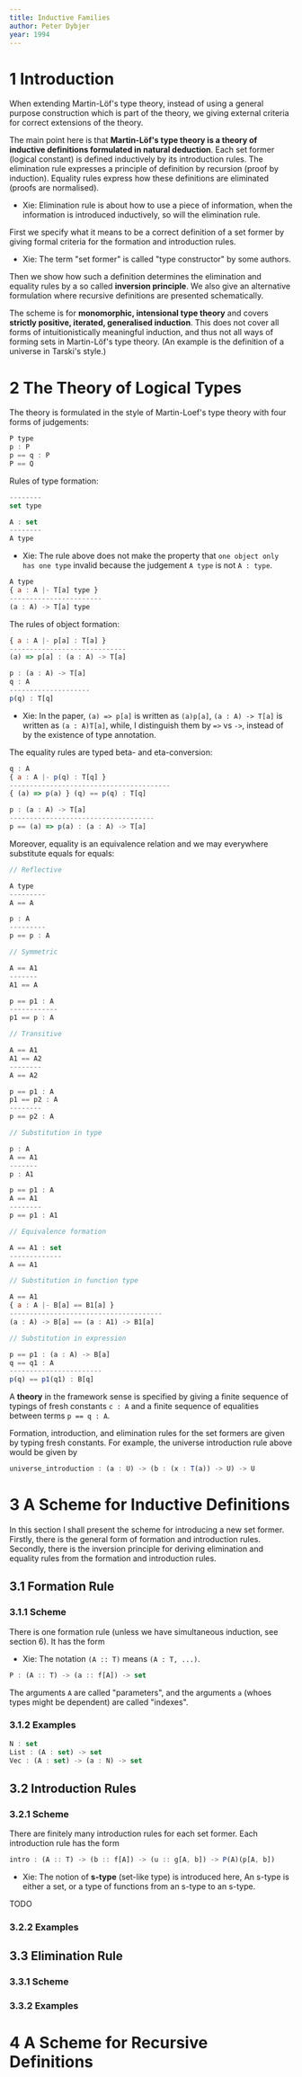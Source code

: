 ```yaml
---
title: Inductive Families
author: Peter Dybjer
year: 1994
---
```


# 1 Introduction

When extending Martin-Löf's type theory,
instead of using a general purpose construction which is part of the theory,
we giving external criteria for correct extensions of the theory.

The main point here is that **Martin-Löf's type theory
is a theory of inductive definitions formulated in natural deduction**.
Each set former (logical constant) is defined inductively by its introduction rules.
The elimination rule expresses a principle of definition by recursion (proof by induction).
Equality rules express how these definitions are eliminated (proofs are normalised).

- Xie: Elimination rule is about how to use a piece of information,
  when the information is introduced inductively, so will the elimination rule.

First we specify what it means to be a correct definition of a set former
by giving formal criteria for the formation and introduction rules.

- Xie: The term "set former" is called "type constructor" by some authors.

Then we show how such a definition determines the elimination and equality rules
by a so called **inversion principle**. We also give an alternative formulation
where recursive definitions are presented schematically.

The scheme is for **monomorphic, intensional type theory**
and covers **strictly positive, iterated, generalised induction**.
This does not cover all forms of intuitionistically meaningful induction,
and thus not all ways of forming sets in Martin-Löf's type theory.
(An example is the definition of a universe in Tarski's style.)

# 2 The Theory of Logical Types

The theory is formulated in the style of Martin-Loef's type theory
with four forms of judgements:

``` js
P type
p : P
p == q : P
P == Q
```

Rules of type formation:

``` js
--------
set type

A : set
--------
A type
```

- Xie:
  The rule above does not make the property that
  `one object only has one type` invalid
  because the judgement `A type` is not `A : type`.

``` js
A type
{ a : A |- T[a] type }
-----------------------
(a : A) -> T[a] type
```

The rules of object formation:

``` js
{ a : A |- p[a] : T[a] }
-----------------------------
(a) => p[a] : (a : A) -> T[a]

p : (a : A) -> T[a]
q : A
--------------------
p(q) : T[q]
```

- Xie:
  In the paper,
  `(a) => p[a]` is written as `(a)p[a]`,
  `(a : A) -> T[a]` is written as `(a : A)T[a]`,
  while, I distinguish them by `=>` vs `->`,
  instead of by the existence of type annotation.

The equality rules are typed beta- and eta-conversion:

``` js
q : A
{ a : A |- p(q) : T[q] }
----------------------------------------
{ (a) => p(a) } (q) == p(q) : T[q]

p : (a : A) -> T[a]
------------------------------------
p == (a) => p(a) : (a : A) -> T[a]
```

Moreover, equality is an equivalence relation
and we may everywhere substitute equals for equals:

``` js
// Reflective

A type
---------
A == A

p : A
---------
p == p : A

// Symmetric

A == A1
-------
A1 == A

p == p1 : A
------------
p1 == p : A

// Transitive

A == A1
A1 == A2
--------
A == A2

p == p1 : A
p1 == p2 : A
--------
p == p2 : A

// Substitution in type

p : A
A == A1
-------
p : A1

p == p1 : A
A == A1
--------
p == p1 : A1

// Equivalence formation

A == A1 : set
-------------
A == A1

// Substitution in function type

A == A1
{ a : A |- B[a] == B1[a] }
--------------------------------------
(a : A) -> B[a] == (a : A1) -> B1[a]

// Substitution in expression

p == p1 : (a : A) -> B[a]
q == q1 : A
-----------------------
p(q) == p1(q1) : B[q]
```

A **theory** in the framework sense is specified by
giving a finite sequence of typings of fresh constants `c : A`
and a finite sequence of equalities between terms `p == q : A`.

Formation, introduction, and elimination rules for the set formers
are given by typing fresh constants.
For example, the universe introduction rule above would be given by

``` js
universe_introduction : (a : U) -> (b : (x : T(a)) -> U) -> U
```

# 3 A Scheme for Inductive Definitions

In this section I shall present the scheme for introducing a new set former.
Firstly, there is the general form of formation and introduction rules.
Secondly, there is the inversion principle for deriving
elimination and equality rules from the formation and introduction rules.

## 3.1 Formation Rule

### 3.1.1 Scheme

There is one formation rule (unless we have simultaneous induction, see section 6).
It has the form

- Xie: The notation `(A :: T)` means `(A : T, ...)`.

``` js
P : (A :: T) -> (a :: f[A]) -> set
```

The arguments `A` are called "parameters",
and the arguments `a` (whoes types might be dependent) are called "indexes".

### 3.1.2 Examples

``` js
N : set
List : (A : set) -> set
Vec : (A : set) -> (a : N) -> set
```

## 3.2 Introduction Rules

### 3.2.1 Scheme

There are finitely many introduction rules for each set former.
Each introduction rule has the form

``` js
intro : (A :: T) -> (b :: f[A]) -> (u :: g[A, b]) -> P(A)(p[A, b])
```

- Xie: The notion of **s-type** (set-like type) is introduced here,
   An s-type is either a set,
   or a type of functions from an s-type to an s-type.

TODO

### 3.2.2 Examples

## 3.3 Elimination Rule

### 3.3.1 Scheme

### 3.3.2 Examples

# 4 A Scheme for Recursive Definitions
